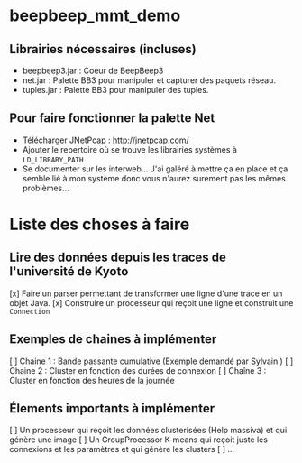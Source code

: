 # beepbeep_mmt_demo
## Librairies nécessaires (incluses)
- beepbeep3.jar : Coeur de BeepBeep3
- net.jar : Palette BB3 pour manipuler et capturer des paquets réseau.
- tuples.jar : Palette BB3 pour manipuler des tuples.

## Pour faire fonctionner la palette Net
- Télécharger JNetPcap : http://jnetpcap.com/
- Ajouter le repertoire où se trouve les librairies systèmes à `LD_LIBRARY_PATH`
- Se documenter sur les interweb... J'ai galéré à mettre ça en place et ça semble lié à mon système donc vous n'aurez surement pas les mêmes problèmes... 

# Liste des choses à faire 
## Lire des données depuis les traces de l'université de Kyoto
[x] Faire un parser permettant de transformer une ligne d'une trace en un objet Java.
[x] Construire un processeur qui reçoit une ligne et construit une `Connection`

## Exemples de chaines à implémenter
[ ] Chaine 1 : Bande passante cumulative (Exemple demandé par Sylvain )
[ ] Chaine 2 : Cluster en fonction des durées de connexion
[ ] Chaîne 3 : Cluster en fonction des heures de la journée 

## Élements importants à implémenter
[ ] Un processeur qui reçoit les données clusterisées (Help massiva) et qui génère une image
[ ] Un GroupProcessor K-means qui reçoit juste les connexions et les paramètres et qui génère les clusters
[ ] ...
